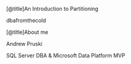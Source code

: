 [@title]An Introduction to Partitioning

dbafromthecold


[@title]About me

Andrew Pruski

SQL Server DBA & Microsoft Data Platform MVP
